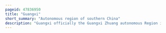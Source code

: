 ```yaml
---
pageid: 47836950
title: "Guangxi"
short_summary: "Autonomous region of southern China"
description: "Guangxi officially the Guangxi Zhuang autonomous Region is an autonomous Region of the People's Republic of China located in south China bordering Vietnam and the Gulf of Tonkin. Formerly a Province Guangxi became an autonomous Area in 1958. Its current Capital is nanning."
---
```

